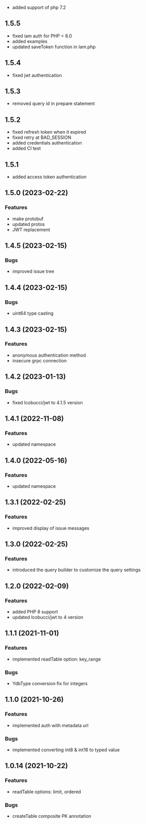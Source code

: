 * added support of php 7.2

## 1.5.5

* fixed iam auth for PHP < 8.0
* added examples
* updated saveToken function in Iam.php

## 1.5.4

* fixed jwt authentication

## 1.5.3

* removed query id in prepare statement

## 1.5.2

* fixed refresh token when it expired
* fixed retry at BAD_SESSION
* added credentials authentication
* added CI test

## 1.5.1

* added access token authentication

## 1.5.0 (2023-02-22)

### Features

- make protobuf
- updated protos
- JWT replacement


## 1.4.5 (2023-02-15)

### Bugs

- improved issue tree


## 1.4.4 (2023-02-15)

### Bugs

- uint64 type casting


## 1.4.3 (2023-02-15)

### Features

- anonymous authentication method
- insecure grpc connection


## 1.4.2 (2023-01-13)

### Bugs

- fixed lcobucci/jwt to 4.1.5 version


## 1.4.1 (2022-11-08)

### Features

- updated namespace


## 1.4.0 (2022-05-16)

### Features

- updated namespace


## 1.3.1 (2022-02-25)

### Features

- improved display of issue messages


## 1.3.0 (2022-02-25)

### Features

- introduced the query builder to customize the query settings


## 1.2.0 (2022-02-09)

### Features

- added PHP 8 support
- updated lcobucci/jwt to 4 version


## 1.1.1 (2021-11-01)

### Features

- implemented readTable option: key_range

### Bugs

- YdbType conversion fix for integers


## 1.1.0 (2021-10-26)

### Features

- implemented auth with metadata url

### Bugs

- implemented converting int8 & int16 to typed value


## 1.0.14 (2021-10-22)

### Features

- readTable options: limit, ordered

### Bugs

- createTable composite PK annotation
